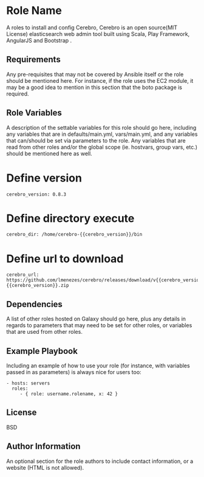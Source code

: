 Role Name
=========

A roles to install and config Cerebro, Cerebro is an open source(MIT License) elasticsearch web admin tool built using Scala, Play Framework, AngularJS and Bootstrap .

Requirements
------------

Any pre-requisites that may not be covered by Ansible itself or the role should be mentioned here. For instance, if the role uses the EC2 module, it may be a good idea to mention in this section that the boto package is required.

Role Variables
--------------

A description of the settable variables for this role should go here, including any variables that are in defaults/main.yml, vars/main.yml, and any variables that can/should be set via parameters to the role. Any variables that are read from other roles and/or the global scope (ie. hostvars, group vars, etc.) should be mentioned here as well.
  # Define version
    cerebro_version: 0.8.3
  # Define directory execute
    cerebro_dir: /home/cerebro-{{cerebro_version}}/bin
  # Define url to download
    cerebro_url: https://github.com/lmenezes/cerebro/releases/download/v{{cerebro_version}}/cerebro-{{cerebro_version}}.zip


Dependencies
------------

A list of other roles hosted on Galaxy should go here, plus any details in regards to parameters that may need to be set for other roles, or variables that are used from other roles.

Example Playbook
----------------

Including an example of how to use your role (for instance, with variables passed in as parameters) is always nice for users too:

    - hosts: servers
      roles:
         - { role: username.rolename, x: 42 }

License
-------

BSD

Author Information
------------------

An optional section for the role authors to include contact information, or a website (HTML is not allowed).
